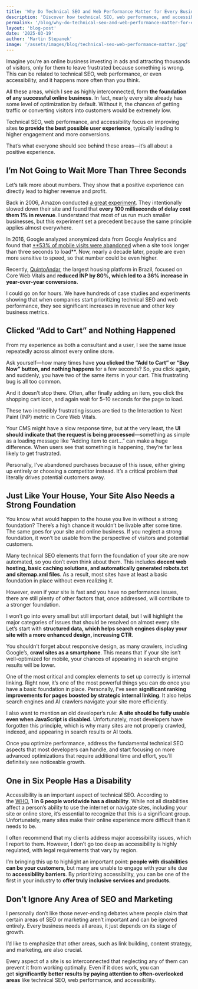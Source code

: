 ```yaml
---
title: 'Why Do Technical SEO and Web Performance Matter for Every Business?'
description: 'Discover how technical SEO, web performance, and accessibility are crucial for online businesses. Learn about their impact on user experience, conversion rates, revenue, and creating an inclusive online environment.'
permalink: '/blog/why-do-technical-seo-and-web-performance-matter-for-every-business/'
layout: 'blog-post'
date: '2025-03-19'
author: 'Martin Stepanek'
image: '/assets/images/blog/technical-seo-web-performance-matter.jpg'
---
```


Imagine you’re an online business investing in ads and attracting thousands of visitors, only for them to leave frustrated because something is wrong. This can be related to technical SEO, web performance, or even accessibility, and it happens more often than you think.

All these areas, which I see as highly interconnected, form **the foundation of any successful online business**. In fact, nearly every site already has some level of optimization by default. Without it, the chances of getting traffic or converting visitors into customers would be extremely low.

Technical SEO, web performance, and accessibility focus on improving sites **to provide the best possible user experience**, typically leading to higher engagement and more conversions.

That’s what everyone should see behind these areas—it’s all about a positive experience.

## **I’m Not Going to Wait More Than Three Seconds**

Let’s talk more about numbers. They show that a positive experience can directly lead to higher revenue and profit.

Back in 2006, Amazon conducted [a great experiment](https://www.conductor.com/academy/page-speed-resources/faq/amazon-page-speed-study/). They intentionally slowed down their site and found that **every 100 milliseconds of delay cost them 1% in revenue**. I understand that most of us run much smaller businesses, but this experiment set a precedent because the same principle applies almost everywhere.

In 2016, Google analyzed anonymized data from Google Analytics and found that [**53% of mobile visits were abandoned](https://www.thinkwithgoogle.com/consumer-insights/consumer-trends/mobile-site-load-time-statistics/) when a site took longer than three seconds to load**. Now, nearly a decade later, people are even more sensitive to speed, so that number could be even higher.

Recently, [QuintoAndar](https://web.dev/case-studies/quintoandar-inp), the largest housing platform in Brazil, focused on Core Web Vitals and **reduced INP by 80%, which led to a 36% increase in year-over-year conversions**.

I could go on for hours. We have hundreds of case studies and experiments showing that when companies start prioritizing technical SEO and web performance, they see significant increases in revenue and other key business metrics.

## **Clicked “Add to Cart” and Nothing Happened**

From my experience as both a consultant and a user, I see the same issue repeatedly across almost every online store.

Ask yourself—how many times have **you clicked the “Add to Cart” or “Buy Now” button, and nothing happens** for a few seconds? So, you click again, and suddenly, you have two of the same items in your cart. This frustrating bug is all too common.

And it doesn’t stop there. Often, after finally adding an item, you click the shopping cart icon, and again wait for 5–10 seconds for the page to load.

These two incredibly frustrating issues are tied to the Interaction to Next Paint (INP) metric in Core Web Vitals.

Your CMS might have a slow response time, but at the very least, the **UI should indicate that the request is being processed**—something as simple as a loading message like “Adding item to cart…” can make a huge difference. When users see that something is happening, they’re far less likely to get frustrated.

Personally, I’ve abandoned purchases because of this issue, either giving up entirely or choosing a competitor instead. It’s a critical problem that literally drives potential customers away.

## **Just Like Your House, Your Site Also Needs a Strong Foundation**

You know what would happen to the house you live in without a strong foundation? There’s a high chance it wouldn’t be livable after some time. The same goes for your site and online business. If you neglect a strong foundation, it won’t be usable from the perspective of visitors and potential customers.

Many technical SEO elements that form the foundation of your site are now automated, so you don’t even think about them. This includes **decent web hosting, basic caching solutions, and automatically generated robots.txt and sitemap.xml files**. As a result, most sites have at least a basic foundation in place without even realizing it.

However, even if your site is fast and you have no performance issues, there are still plenty of other factors that, once addressed, will contribute to a stronger foundation.

I won’t go into every small but still important detail, but I will highlight the major categories of issues that should be resolved on almost every site. Let’s start with **structured data, which helps search engines display your site with a more enhanced design, increasing CTR**.

You shouldn’t forget about responsive design, as many crawlers, including Google’s, **crawl sites as a smartphone**. This means that if your site isn’t well-optimized for mobile, your chances of appearing in search engine results will be lower.

One of the most critical and complex elements to set up correctly is internal linking. Right now, it’s one of the most powerful things you can do once you have a basic foundation in place. Personally, I’ve seen **significant ranking improvements for pages boosted by strategic internal linking**. It also helps search engines and AI crawlers navigate your site more efficiently.

I also want to mention an old developer’s rule: **A site should be fully usable even when JavaScript is disabled.** Unfortunately, most developers have forgotten this principle, which is why many sites are not properly crawled, indexed, and appearing in search results or AI tools.

Once you optimize performance, address the fundamental technical SEO aspects that most developers can handle, and start focusing on more advanced optimizations that require additional time and effort, you’ll definitely see noticeable growth.

## **One in Six People Has a Disability**

Accessibility is an important aspect of technical SEO. According to the [WHO](https://www.who.int/news-room/fact-sheets/detail/disability-and-health), **1 in 6 people worldwide has a disability**. While not all disabilities affect a person’s ability to use the internet or navigate sites, including your site or online store, it’s essential to recognize that this is a significant group. Unfortunately, many sites make their online experience more difficult than it needs to be.

I often recommend that my clients address major accessibility issues, which I report to them. However, I don’t go too deep as accessibility is highly regulated, with legal requirements that vary by region.

I’m bringing this up to highlight an important point: **people with disabilities can be your customers**, but many are unable to engage with your site due to **accessibility barriers**. By prioritizing accessibility, you can be one of the first in your industry to **offer truly inclusive services and products**.

## **Don’t Ignore Any Area of SEO and Marketing**

I personally don’t like those never-ending debates where people claim that certain areas of SEO or marketing aren’t important and can be ignored entirely. Every business needs all areas, it just depends on its stage of growth.

I’d like to emphasize that other areas, such as link building, content strategy, and marketing, are also crucial.

Every aspect of a site is so interconnected that neglecting any of them can prevent it from working optimally. Even if it does work, you can get **significantly** **better results by paying attention to often-overlooked areas** like technical SEO, web performance, and accessibility.